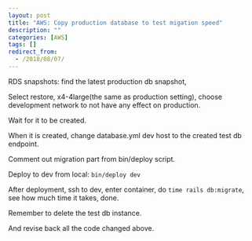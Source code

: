 ```yaml
---
layout: post
title: "AWS: Copy production database to test migation speed"
description: ""
categories: [AWS]
tags: []
redirect_from:
  - /2018/08/07/
---
```


RDS snapshots: find the latest production db snapshot,

Select restore, x4-4large(the same as production setting), choose development network to not have any effect on production.

Wait for it to be created.

When it is created, change database.yml dev host to the created test db endpoint.

Comment out migration part from bin/deploy script.

Deploy to dev from local: `bin/deploy dev`

After deployment, ssh to dev, enter container, do `time rails db:migrate`, see how much time it takes, done.


Remember to delete the test db instance.

And revise back all the code changed above.
